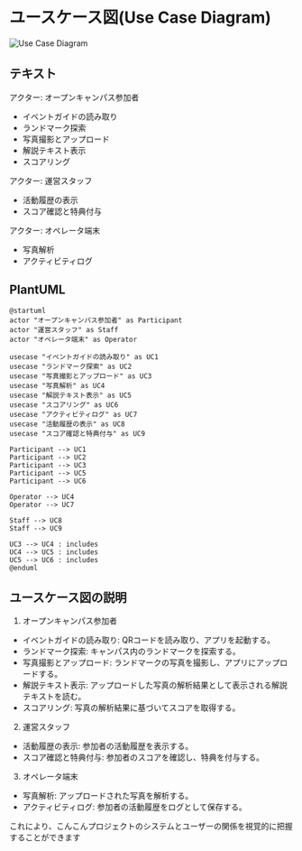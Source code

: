 # ユースケース図(Use Case Diagram)

![Use Case Diagram](/figs/0106_use_case_diagram.png)
## テキスト
アクター: オープンキャンパス参加者
  - イベントガイドの読み取り
  - ランドマーク探索
  - 写真撮影とアップロード
  - 解説テキスト表示
  - スコアリング

アクター: 運営スタッフ
  - 活動履歴の表示
  - スコア確認と特典付与

アクター: オペレータ端末
  - 写真解析
  - アクティビティログ

## PlantUML
```
@startuml
actor "オープンキャンパス参加者" as Participant
actor "運営スタッフ" as Staff
actor "オペレータ端末" as Operator

usecase "イベントガイドの読み取り" as UC1
usecase "ランドマーク探索" as UC2
usecase "写真撮影とアップロード" as UC3
usecase "写真解析" as UC4
usecase "解説テキスト表示" as UC5
usecase "スコアリング" as UC6
usecase "アクティビティログ" as UC7
usecase "活動履歴の表示" as UC8
usecase "スコア確認と特典付与" as UC9

Participant --> UC1
Participant --> UC2
Participant --> UC3
Participant --> UC5
Participant --> UC6

Operator --> UC4
Operator --> UC7

Staff --> UC8
Staff --> UC9

UC3 --> UC4 : includes
UC4 --> UC5 : includes
UC5 --> UC6 : includes
@enduml
```

## ユースケース図の説明
1. オープンキャンパス参加者
  - イベントガイドの読み取り: QRコードを読み取り、アプリを起動する。
  - ランドマーク探索: キャンパス内のランドマークを探索する。
  - 写真撮影とアップロード: ランドマークの写真を撮影し、アプリにアップロードする。
  - 解説テキスト表示: アップロードした写真の解析結果として表示される解説テキストを読む。
  - スコアリング: 写真の解析結果に基づいてスコアを取得する。

2. 運営スタッフ
  - 活動履歴の表示: 参加者の活動履歴を表示する。
  - スコア確認と特典付与: 参加者のスコアを確認し、特典を付与する。

3. オペレータ端末
  - 写真解析: アップロードされた写真を解析する。
  - アクティビティログ: 参加者の活動履歴をログとして保存する。

これにより、こんこんプロジェクトのシステムとユーザーの関係を視覚的に把握することができます
